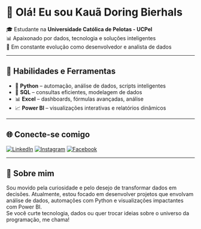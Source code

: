 # 👋 Olá! Eu sou  Kauã Doring Bierhals

🎓 Estudante na **Universidade Católica de Pelotas - UCPel**  
📊 Apaixonado por dados, tecnologia e soluções inteligentes  
🚀 Em constante evolução como desenvolvedor e analista de dados

---

## 🧠 Habilidades e Ferramentas

- 🐍 **Python** – automação, análise de dados, scripts inteligentes
- 🧮 **SQL** – consultas eficientes, modelagem de dados
- 📊 **Excel** – dashboards, fórmulas avançadas, análise
- 📈 **Power BI** – visualizações interativas e relatórios dinâmicos

---

## 🌐 Conecte-se comigo

[![LinkedIn](https://img.shields.io/badge/-LinkedIn-0A66C2?style=for-the-badge&logo=linkedin&logoColor=white)](https://www.linkedin.com/in/kau%C3%A3bierhals/)
[![Instagram](https://img.shields.io/badge/-Instagram-E4405F?style=for-the-badge&logo=instagram&logoColor=white)](https://www.instagram.com/kauadbierhals/)
[![Facebook](https://img.shields.io/badge/-Facebook-1877F2?style=for-the-badge&logo=facebook&logoColor=white)](https://www.facebook.com/kaua.doring.9/)

---

## 📌 Sobre mim

Sou movido pela curiosidade e pelo desejo de transformar dados em decisões. Atualmente, estou focado em desenvolver projetos que envolvam análise de dados, automações com Python e visualizações impactantes com Power BI.  
Se você curte tecnologia, dados ou quer trocar ideias sobre o universo da programação, me chama!
